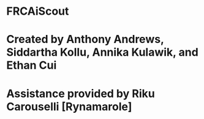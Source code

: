 # FRCAiScout
# Created by Anthony Andrews, Siddartha Kollu, Annika Kulawik, and Ethan Cui
# Assistance provided by Riku Carouselli [Rynamarole]